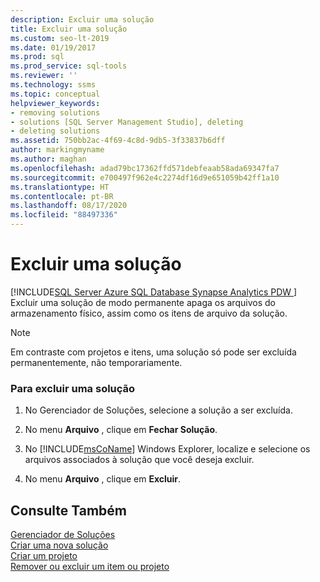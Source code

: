```yaml
---
description: Excluir uma solução
title: Excluir uma solução
ms.custom: seo-lt-2019
ms.date: 01/19/2017
ms.prod: sql
ms.prod_service: sql-tools
ms.reviewer: ''
ms.technology: ssms
ms.topic: conceptual
helpviewer_keywords:
- removing solutions
- solutions [SQL Server Management Studio], deleting
- deleting solutions
ms.assetid: 750bb2ac-4f69-4c8d-9db5-3f33837b6dff
author: markingmyname
ms.author: maghan
ms.openlocfilehash: adad79bc17362ffd571debfeaab58ada69347fa7
ms.sourcegitcommit: e700497f962e4c2274df16d9e651059b42ff1a10
ms.translationtype: HT
ms.contentlocale: pt-BR
ms.lasthandoff: 08/17/2020
ms.locfileid: "88497336"
---
```

# <a name="delete-a-solution"></a>Excluir uma solução
[!INCLUDE[SQL Server Azure SQL Database Synapse Analytics PDW ](../../includes/applies-to-version/sql-asdb-asdbmi-asa-pdw.md)]
Excluir uma solução de modo permanente apaga os arquivos do armazenamento físico, assim como os itens de arquivo da solução.  
  
> [!NOTE]  
> Em contraste com projetos e itens, uma solução só pode ser excluída permanentemente, não temporariamente.  
  
### <a name="to-delete-a-solution"></a>Para excluir uma solução  
  
1.  No Gerenciador de Soluções, selecione a solução a ser excluída.  
  
2.  No menu **Arquivo** , clique em **Fechar Solução**.  
  
3.  No [!INCLUDE[msCoName](../../includes/msconame_md.md)] Windows Explorer, localize e selecione os arquivos associados à solução que você deseja excluir.  
  
4.  No menu **Arquivo** , clique em **Excluir**.  
  
## <a name="see-also"></a>Consulte Também  
[Gerenciador de Soluções](../../ssms/solution/solution-explorer.md)  
[Criar uma nova solução](../../ssms/solution/create-a-new-solution.md)  
[Criar um projeto](../../ssms/solution/create-a-project.md)  
[Remover ou excluir um item ou projeto](../../ssms/solution/remove-or-delete-an-item-or-project.md)  
  
